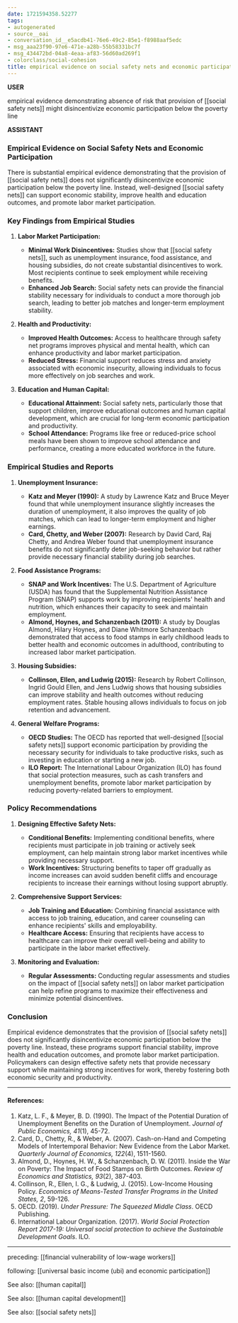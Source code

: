 ```yaml
---
date: 1721594358.52277
tags:
- autogenerated
- source__oai
- conversation_id__e5acdb41-76e6-49c2-85e1-f8988aaf5edc
- msg_aaa23f90-97e6-471e-a28b-55b58331bc7f
- msg_434472bd-04a8-4eaa-af83-56d60ad269f1
- colorclass/social-cohesion
title: empirical evidence on social safety nets and economic participation
---
```


**USER**

empirical evidence demonstrating absence of risk that provision of [[social safety nets]] might disincentivize economic participation below the poverty line


**ASSISTANT**

### Empirical Evidence on Social Safety Nets and Economic Participation

There is substantial empirical evidence demonstrating that the provision of [[social safety nets]] does not significantly disincentivize economic participation below the poverty line. Instead, well-designed [[social safety nets]] can support economic stability, improve health and education outcomes, and promote labor market participation.

### Key Findings from Empirical Studies

1. **Labor Market Participation:**
   - **Minimal Work Disincentives:** Studies show that [[social safety nets]], such as unemployment insurance, food assistance, and housing subsidies, do not create substantial disincentives to work. Most recipients continue to seek employment while receiving benefits.
   - **Enhanced Job Search:** Social safety nets can provide the financial stability necessary for individuals to conduct a more thorough job search, leading to better job matches and longer-term employment stability.

2. **Health and Productivity:**
   - **Improved Health Outcomes:** Access to healthcare through safety net programs improves physical and mental health, which can enhance productivity and labor market participation.
   - **Reduced Stress:** Financial support reduces stress and anxiety associated with economic insecurity, allowing individuals to focus more effectively on job searches and work.

3. **Education and Human Capital:**
   - **Educational Attainment:** Social safety nets, particularly those that support children, improve educational outcomes and human capital development, which are crucial for long-term economic participation and productivity.
   - **School Attendance:** Programs like free or reduced-price school meals have been shown to improve school attendance and performance, creating a more educated workforce in the future.

### Empirical Studies and Reports

1. **Unemployment Insurance:**
   - **Katz and Meyer (1990):** A study by Lawrence Katz and Bruce Meyer found that while unemployment insurance slightly increases the duration of unemployment, it also improves the quality of job matches, which can lead to longer-term employment and higher earnings.
   - **Card, Chetty, and Weber (2007):** Research by David Card, Raj Chetty, and Andrea Weber found that unemployment insurance benefits do not significantly deter job-seeking behavior but rather provide necessary financial stability during job searches.

2. **Food Assistance Programs:**
   - **SNAP and Work Incentives:** The U.S. Department of Agriculture (USDA) has found that the Supplemental Nutrition Assistance Program (SNAP) supports work by improving recipients' health and nutrition, which enhances their capacity to seek and maintain employment.
   - **Almond, Hoynes, and Schanzenbach (2011):** A study by Douglas Almond, Hilary Hoynes, and Diane Whitmore Schanzenbach demonstrated that access to food stamps in early childhood leads to better health and economic outcomes in adulthood, contributing to increased labor market participation.

3. **Housing Subsidies:**
   - **Collinson, Ellen, and Ludwig (2015):** Research by Robert Collinson, Ingrid Gould Ellen, and Jens Ludwig shows that housing subsidies can improve stability and health outcomes without reducing employment rates. Stable housing allows individuals to focus on job retention and advancement.

4. **General Welfare Programs:**
   - **OECD Studies:** The OECD has reported that well-designed [[social safety nets]] support economic participation by providing the necessary security for individuals to take productive risks, such as investing in education or starting a new job.
   - **ILO Report:** The International Labour Organization (ILO) has found that social protection measures, such as cash transfers and unemployment benefits, promote labor market participation by reducing poverty-related barriers to employment.

### Policy Recommendations

1. **Designing Effective Safety Nets:**
   - **Conditional Benefits:** Implementing conditional benefits, where recipients must participate in job training or actively seek employment, can help maintain strong labor market incentives while providing necessary support.
   - **Work Incentives:** Structuring benefits to taper off gradually as income increases can avoid sudden benefit cliffs and encourage recipients to increase their earnings without losing support abruptly.

2. **Comprehensive Support Services:**
   - **Job Training and Education:** Combining financial assistance with access to job training, education, and career counseling can enhance recipients' skills and employability.
   - **Healthcare Access:** Ensuring that recipients have access to healthcare can improve their overall well-being and ability to participate in the labor market effectively.

3. **Monitoring and Evaluation:**
   - **Regular Assessments:** Conducting regular assessments and studies on the impact of [[social safety nets]] on labor market participation can help refine programs to maximize their effectiveness and minimize potential disincentives.

### Conclusion

Empirical evidence demonstrates that the provision of [[social safety nets]] does not significantly disincentivize economic participation below the poverty line. Instead, these programs support financial stability, improve health and education outcomes, and promote labor market participation. Policymakers can design effective safety nets that provide necessary support while maintaining strong incentives for work, thereby fostering both economic security and productivity.

---

#### References:

1. Katz, L. F., & Meyer, B. D. (1990). The Impact of the Potential Duration of Unemployment Benefits on the Duration of Unemployment. *Journal of Public Economics, 41*(1), 45-72.
2. Card, D., Chetty, R., & Weber, A. (2007). Cash-on-Hand and Competing Models of Intertemporal Behavior: New Evidence from the Labor Market. *Quarterly Journal of Economics, 122*(4), 1511-1560.
3. Almond, D., Hoynes, H. W., & Schanzenbach, D. W. (2011). Inside the War on Poverty: The Impact of Food Stamps on Birth Outcomes. *Review of Economics and Statistics, 93*(2), 387-403.
4. Collinson, R., Ellen, I. G., & Ludwig, J. (2015). Low-Income Housing Policy. *Economics of Means-Tested Transfer Programs in the United States, 2*, 59-126.
5. OECD. (2019). *Under Pressure: The Squeezed Middle Class*. OECD Publishing.
6. International Labour Organization. (2017). *World Social Protection Report 2017-19: Universal social protection to achieve the Sustainable Development Goals*. ILO.


---

preceding: [[financial vulnerability of low-wage workers]]  


following: [[universal basic income (ubi) and economic participation]]

See also: [[human capital]]


See also: [[human capital development]]


See also: [[social safety nets]]